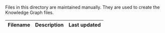 Files in this directory are maintained manually. They are used to create the Knowledge Graph files.

| Filename | Description| Last updated |
| ---------| ---------- | ------------ |
